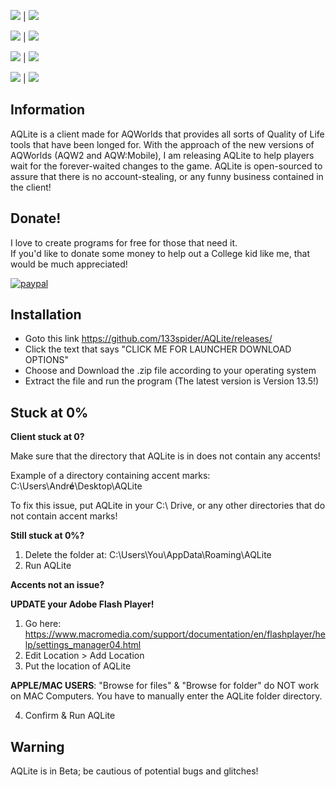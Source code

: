 ![](https://i.imgur.com/wX45qhi.png)  |  ![](https://i.imgur.com/yLhha5F.png)

![](https://i.imgur.com/t0PFDz6.png)  |  ![](https://i.imgur.com/eldyoO3.png)

![](https://i.imgur.com/DnylCY5.png)  |  ![](https://i.imgur.com/lYmw8KK.png)

![](https://i.imgur.com/GwstQQS.png)  |  ![](https://i.imgur.com/8xwqXbU.png)


## Information

AQLite is a client made for AQWorlds that provides all sorts of Quality of Life tools that have been longed for. With the approach of the new versions of AQWorlds (AQW2 and AQW:Mobile), I am releasing AQLite to help players wait for the forever-waited changes to the game. AQLite is open-sourced to assure that there is no account-stealing, or any funny business contained in the client!

## Donate!

I love to create programs for free for those that need it.    
If you'd like to donate some money to help out a College kid like me, that would be much appreciated!

[![paypal](https://www.paypalobjects.com/en_US/i/btn/btn_donateCC_LG.gif)](https://www.paypal.me/133spider)

## Installation
* Goto this link https://github.com/133spider/AQLite/releases/
* Click the text that says "CLICK ME FOR LAUNCHER DOWNLOAD OPTIONS"
* Choose and Download the .zip file according to your operating system
* Extract the file and run the program (The latest version is Version 13.5!)

## Stuck at 0%
**Client stuck at 0?**

Make sure that the directory that AQLite is in does not contain any accents!

Example of a directory containing accent marks: C:\Users\Andr**é**\Desktop\AQLite

To fix this issue, put AQLite in your C:\ Drive, or any other directories that do not contain accent marks!

**Still stuck at 0%?**

1. Delete the folder at: C:\Users\You\AppData\Roaming\AQLite
2. Run AQLite

**Accents not an issue?**

**UPDATE your Adobe Flash Player!**

1. Go here: https://www.macromedia.com/support/documentation/en/flashplayer/help/settings_manager04.html
2. Edit Location > Add Location
3. Put the location of AQLite

**APPLE/MAC USERS**: "Browse for files" & "Browse for folder" do NOT work on MAC Computers. You have to manually enter the AQLite folder directory.

4. Confirm & Run AQLite

## Warning
AQLite is in Beta; be cautious of potential bugs and glitches!
